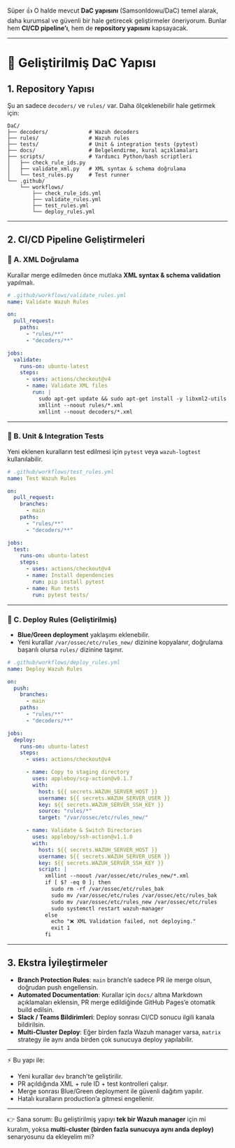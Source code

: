 Süper 👍 O halde mevcut **DaC yapısını** (SamsonIdowu/DaC) temel alarak, daha kurumsal ve güvenli bir hale getirecek geliştirmeler öneriyorum. Bunlar hem **CI/CD pipeline’ı**, hem de **repository yapısını** kapsayacak.

---

# 🚀 Geliştirilmiş DaC Yapısı

## 1. Repository Yapısı

Şu an sadece `decoders/` ve `rules/` var. Daha ölçeklenebilir hale getirmek için:

```
DaC/
├── decoders/             # Wazuh decoders
├── rules/                # Wazuh rules
├── tests/                # Unit & integration tests (pytest)
├── docs/                 # Belgelendirme, kural açıklamaları
├── scripts/              # Yardımcı Python/bash scriptleri
│   ├── check_rule_ids.py
│   ├── validate_xml.py   # XML syntax & schema doğrulama
│   └── test_rules.py     # Test runner
└── .github/
    └── workflows/
        ├── check_rule_ids.yml
        ├── validate_rules.yml
        ├── test_rules.yml
        └── deploy_rules.yml
```

---

## 2. CI/CD Pipeline Geliştirmeleri

### 🔎 A. XML Doğrulama

Kurallar merge edilmeden önce mutlaka **XML syntax & schema validation** yapılmalı.

```yaml
# .github/workflows/validate_rules.yml
name: Validate Wazuh Rules

on:
  pull_request:
    paths:
      - "rules/**"
      - "decoders/**"

jobs:
  validate:
    runs-on: ubuntu-latest
    steps:
      - uses: actions/checkout@v4
      - name: Validate XML files
        run: |
          sudo apt-get update && sudo apt-get install -y libxml2-utils
          xmllint --noout rules/*.xml
          xmllint --noout decoders/*.xml
```

---

### 🧪 B. Unit & Integration Tests

Yeni eklenen kuralların test edilmesi için `pytest` veya `wazuh-logtest` kullanılabilir.

```yaml
# .github/workflows/test_rules.yml
name: Test Wazuh Rules

on:
  pull_request:
    branches:
      - main
    paths:
      - "rules/**"
      - "decoders/**"

jobs:
  test:
    runs-on: ubuntu-latest
    steps:
      - uses: actions/checkout@v4
      - name: Install dependencies
        run: pip install pytest
      - name: Run tests
        run: pytest tests/
```

---

### 🚀 C. Deploy Rules (Geliştirilmiş)

* **Blue/Green deployment** yaklaşımı eklenebilir.
* Yeni kurallar `/var/ossec/etc/rules_new/` dizinine kopyalanır, doğrulama başarılı olursa `rules/` dizinine taşınır.

```yaml
# .github/workflows/deploy_rules.yml
name: Deploy Wazuh Rules

on:
  push:
    branches:
      - main
    paths:
      - "rules/**"
      - "decoders/**"

jobs:
  deploy:
    runs-on: ubuntu-latest
    steps:
      - uses: actions/checkout@v4

      - name: Copy to staging directory
        uses: appleboy/scp-action@v0.1.7
        with:
          host: ${{ secrets.WAZUH_SERVER_HOST }}
          username: ${{ secrets.WAZUH_SERVER_USER }}
          key: ${{ secrets.WAZUH_SERVER_SSH_KEY }}
          source: "rules/*"
          target: "/var/ossec/etc/rules_new/"

      - name: Validate & Switch Directories
        uses: appleboy/ssh-action@v1.1.0
        with:
          host: ${{ secrets.WAZUH_SERVER_HOST }}
          username: ${{ secrets.WAZUH_SERVER_USER }}
          key: ${{ secrets.WAZUH_SERVER_SSH_KEY }}
          script: |
            xmllint --noout /var/ossec/etc/rules_new/*.xml
            if [ $? -eq 0 ]; then
              sudo rm -rf /var/ossec/etc/rules_bak
              sudo mv /var/ossec/etc/rules /var/ossec/etc/rules_bak
              sudo mv /var/ossec/etc/rules_new /var/ossec/etc/rules
              sudo systemctl restart wazuh-manager
            else
              echo "❌ XML Validation failed, not deploying."
              exit 1
            fi
```

---

## 3. Ekstra İyileştirmeler

* **Branch Protection Rules**: `main` branch’e sadece PR ile merge olsun, doğrudan push engellensin.
* **Automated Documentation**: Kurallar için `docs/` altına Markdown açıklamaları eklensin, PR merge edildiğinde GitHub Pages’e otomatik build edilsin.
* **Slack / Teams Bildirimleri**: Deploy sonrası CI/CD sonucu ilgili kanala bildirilsin.
* **Multi-Cluster Deploy**: Eğer birden fazla Wazuh manager varsa, `matrix` strategy ile aynı anda birden çok sunucuya deploy yapılabilir.

---

⚡️ Bu yapı ile:

* Yeni kurallar `dev` branch’te geliştirilir.
* PR açıldığında XML + rule ID + test kontrolleri çalışır.
* Merge sonrası Blue/Green deployment ile güvenli dağıtım yapılır.
* Hatalı kuralların production’a gitmesi engellenir.

---

👉 Sana sorum: Bu geliştirilmiş yapıyı **tek bir Wazuh manager** için mi kuralım, yoksa **multi-cluster (birden fazla sunucuya aynı anda deploy)** senaryosunu da ekleyelim mi?
